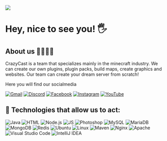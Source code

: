 ![](https://i.imgur.com/OwDd7jP.png)

# Hey, nice to see you! 🖐

## About us 👨‍👨‍👦‍👦

CrazyCast is a team that specializes mainly in the minecraft industry. We can create our own plugins, plugin packs, build maps, create graphics and websites.
Our team can create your dream server from scratch!

Here you will find our socialmedia

[![Gmail](https://img.shields.io/badge/-Gmail-c14438?style=flat-square&logo=Gmail&logoColor=white&link=mailto:support@crazycast.eu)](mailto:support@crazycast.eu)
[![Discord](https://img.shields.io/badge/Discord-5865F2?style=flat-square&logo=discord&logoColor=white)](https://discord.gg/crazycast)
[![Facebook](https://img.shields.io/badge/Facebook-1877F2?style=flat-square&logo=facebook&logoColor=white)](https://facebook.com/official.crazycast)
[![Instagram](https://img.shields.io/badge/Instagram-E4405F?style=flat-square&logo=instagram&logoColor=white)](https://instagram.com/crazycast.official)
[![YouTube](https://img.shields.io/badge/YouTube-FF0000?style=flat-square&logo=youtube&logoColor=white)](https://youtube.com/@crazycast.official)
</br>

## 🔧 Technologies that allow us to act:

![Java](https://img.shields.io/badge/Java-ED8B00?style=flat-square&logo=java&logoColor=white)
![HTML](https://img.shields.io/badge/HTML5-E34F26?style=flat-square&logo=html5&logoColor=white)
![Node.js](https://img.shields.io/badge/Node.js-339933?style=flat-square&logo=node.js&logoColor=white)
![JS](https://img.shields.io/badge/JavaScript-F7DF1E?style=flat-square&logo=javascript&logoColor=black)
![Photoshop](https://img.shields.io/badge/Adobe%20Photoshop-31A8FF?style=flat-square&logo=adobe-photoshop&logoColor=white)
![MySQL](https://img.shields.io/badge/MySQL-4479A1?style=flat-square&logo=mysql&logoColor=white)
![MariaDB](https://img.shields.io/badge/MariaDB-003545?style=flat-square&logo=mariadb&logoColor=white)
![MongoDB](https://img.shields.io/badge/MongoDB-47A248?style=flat-square&logo=mongodb&logoColor=white)
![Redis](https://img.shields.io/badge/Redis-DC382D?style=flat-square&logo=redis&logoColor=white)
![Ubuntu](https://img.shields.io/badge/Ubuntu-E95420?style=flat-square&logo=ubuntu&logoColor=white)
![Linux](https://img.shields.io/badge/Linux-FCC624?style=flat-square&logo=linux&logoColor=black)
![Maven](https://img.shields.io/badge/Maven-C71A36?style=flat-square&logo=apache-maven&logoColor=white)
![Nginx](https://img.shields.io/badge/Nginx-009639?style=flat-square&logo=nginx&logoColor=white)
![Apache](https://img.shields.io/badge/Apache-D22128?style=flat-square&logo=apache&logoColor=white)
![Visual Studio Code](https://img.shields.io/badge/Visual_Studio_Code-007ACC?style=flat-square&logo=visual-studio-code&logoColor=white)
![IntelliJ IDEA](https://img.shields.io/badge/IntelliJ_IDEA-000000?style=flat-square&logo=jetbrains&logoColor=white)


